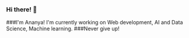### Hi there! 👋
###I'm Ananya! I'm currently working on Web development, AI and Data Science, Machine learning.
###Never give up!
<!--
**anan262/anan262** is a ✨ _special_ ✨ repository because its `README.md` (this file) appears on your GitHub profile.

Here are some ideas to get you started:

- 🔭 I’m currently working on Web development, Machine Learning and AI
- 🌱 I’m currently learning and updating myself with all the cutting-edge technologies.
..

-->
